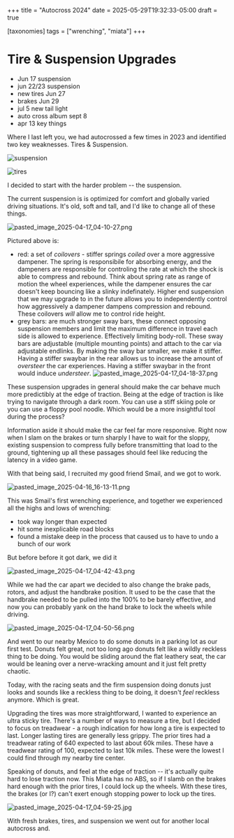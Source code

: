 +++
title = "Autocross 2024"
date = 2025-05-29T19:32:33-05:00
draft = true

[taxonomies]
tags = ["wrenching", "miata"]
+++

# Tire & Suspension Upgrades
- Jun 17 suspension
- jun 22/23 suspension
- new tires Jun 27
- brakes Jun 29
- jul 5 new tail light
- auto cross album sept 8
- apr 13 key things

Where I last left you, we had autocrossed a few times in 2023 and identified two key weaknesses. Tires & Suspension.

![suspension](lb://4e350e22-9250-4904-bfcc-c59dd6ef57b2)

![tires](lb://812c0eab-5551-43ac-9ae0-84e77d6747b9)

I decided to start with the harder problem -- the suspension.

The current suspension is is optimized for comfort and globally varied driving situations. It's old, soft and tall, and I'd like to change all of these things. 

![pasted_image_2025-04-17_04-10-27.png](imports/pasted_image_2025-04-17_04-10-27.png)

Pictured above is:
- red: a set of *coilovers* - stiffer springs *coiled* over a more aggressive dampener. The spring is responsibile for absorbing energy, and the dampeners are responsible for controling the rate at which the shock is able to compress and rebound. Think about spring rate as range of motion the wheel experiences, while the dampener ensures the car doesn't keep bouncing like a slinky indefinately. Higher end suspension that we may upgrade to in the future allows you to independently control how aggressively a dampener dampens compression and rebound. These coilovers *will* allow me to control ride height.
- grey bars: are much stronger sway bars, these connect opposing suspension members and limit the maximum difference in travel each side is allowed to experience. Effectively limiting body-roll. These sway bars are adjustable (multiple mounting points) and attach to the car via adjustable endlinks. By making the sway bar smaller, we make it stiffer. Having a stiffer swaybar in the rear allows us to increase the amount of *oversteer* the car experiences. Having a stiffer swaybar in the front would induce *understeer*.
 ![pasted_image_2025-04-17_04-18-37.png](imports/pasted_image_2025-04-17_04-18-37.png)

These suspension upgrades in general should make the car behave much more predictibly at the edge of traction. Being at the edge of traction is like trying to navigate through a dark room. You can use a stiff skiing pole or you can use a floppy pool noodle. Which would be a more insightful tool during the process?

Information aside it should make the car feel far more responsive. Right now when I slam on the brakes or turn sharply I have to wait for the sloppy, existing suspension to compress fully before transmitting that load to the ground, tightening up all these passages should feel like reducing the latency in a video game.

With that being said, I recruited my good friend Smail, and we got to work.

![pasted_image_2025-04-16_16-13-11.png](imports/pasted_image_2025-04-16_16-13-11.png)

This was Smail's first wrenching experience, and together we experienced all the highs and lows of wrenching:
- took way longer than expected
- hit some inexplicable road blocks
- found a mistake deep in the process that caused us to have to undo a bunch of our work

But before before it got dark, we did it

![pasted_image_2025-04-17_04-42-43.png](imports/pasted_image_2025-04-17_04-42-43.png)

While we had the car apart we decided to also change the brake pads, rotors, and adjust the handbrake position. It used to be the case that the handbrake needed to be pulled into the 100% to be barely effective, and now you can probably yank on the hand brake to lock the wheels while driving.

![pasted_image_2025-04-17_04-50-56.png](imports/pasted_image_2025-04-17_04-50-56.png)

And went to our nearby Mexico to do some donuts in a parking lot as our first test. Donuts felt great, not too long ago donuts felt like a wildly reckless thing to be doing. You would be sliding around the flat leathery seat, the car would be leaning over a nerve-wracking amount and it just felt pretty chaotic.

Today, with the racing seats and the firm suspension doing donuts just looks and sounds like a reckless thing to be doing, it doesn't *feel* reckless anymore. Which is great.

Upgrading the tires was more straightforward, I wanted to experience an ultra sticky tire. There's a number of ways to measure a tire, but I decided to focus on treadwear - a rough indication for how long a tire is expected to last. Longer lasting tires are generally less grippy. The prior tires had a treadwear rating of 640 expected to last about 60k miles. These have a treadwear rating of 100, expected to last 10k miles. These were the lowest I could find through my nearby tire center.

Speaking of donuts, and feel at the edge of traction -- it's actually quite hard to lose traction now. This Miata has no ABS, so if I slamb on the brakes hard enough with the prior tires, I could lock up the wheels. With these tires, the brakes (or I?) can't exert enough stopping power to lock up the tires.

![pasted_image_2025-04-17_04-59-25.jpg](imports/pasted_image_2025-04-17_04-59-25.jpg)

With fresh brakes, tires, and suspension we went out for another local autocross and.